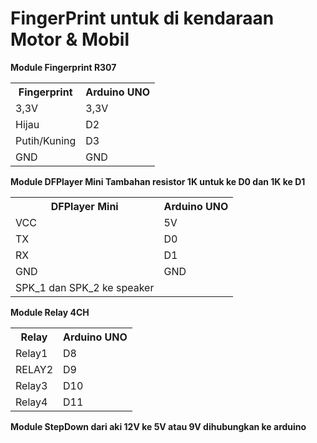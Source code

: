 # FingerPrint untuk di kendaraan Motor &amp; Mobil

<B>Module Fingerprint R307</B>
<table>
  <tbody>
    <tr>
      <th>Fingerprint</th>
      <th>Arduino UNO</th>
    </tr>
    <tr>
      <td>3,3V</td>
      <td>3,3V</td>
    </tr>
    <tr>
      <td>Hijau</td>
      <td>D2</td>
    </tr>
    <tr>
      <td>Putih/Kuning</td>
      <td>D3</td>
    </tr>
    <tr>
      <td>GND</td>
      <td>GND</td>
    </tr>
  </tbody>
</table>


<b>Module DFPlayer Mini
Tambahan resistor 1K untuk ke D0 dan 1K ke D1</b>
<table>
  <tbody>
    <tr>
      <th>DFPlayer Mini</th>
      <th>Arduino UNO</th>
    </tr>
    <tr>
      <td>VCC</td>
      <td>5V</td>
    </tr>
    <tr>
      <td>TX</td>
      <td>D0</td>
    </tr>
    <tr>
      <td>RX</td>
      <td>D1</td>
    </tr>
    <tr>
      <td>GND</td>
      <td>GND</td>
    </tr>
    <tr>
      <td>SPK_1 dan SPK_2 ke speaker</td>
      <td></td>
    </tr>
  </tbody>
</table>

<b>Module Relay 4CH</b>
<table>
  <tbody>
    <tr>
      <th>Relay</th>
      <th>Arduino UNO</th>
    </tr>
    <tr>
      <td>Relay1</td>
      <td>D8</td>
    </tr>
    <tr>
      <td>RELAY2</td>
      <td>D9</td>
    </tr>
    <tr>
      <td>Relay3</td>
      <td>D10</td>
    </tr>
    <tr>
      <td>Relay4</td>
      <td>D11</td>
    </tr>
  </tbody>
</table>


<b>Module StepDown dari aki 12V ke 5V atau 9V dihubungkan ke arduino</b>
